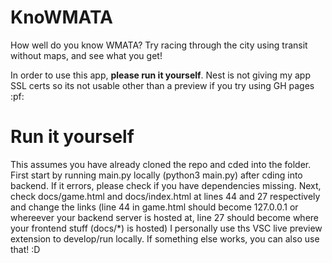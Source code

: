# KnoWMATA

How well do you know WMATA? Try racing through the city using transit without maps, and see what you get! 

In order to use this app, **please run it yourself**. Nest is not giving my app SSL certs so its not usable other than a preview if you try using GH pages :pf:

# Run it yourself

This assumes you have already cloned the repo and cded into the folder. First start by running main.py locally (python3 main.py) after cding into backend. If it errors, please check if you have dependencies missing. Next, check docs/game.html and docs/index.html at lines 44 and 27 respectively and change the links (line 44 in game.html should become 127.0.0.1 or whereever your backend server is hosted at, line 27 should become where your frontend stuff (docs/*) is hosted)
I personally use ths VSC live preview extension to develop/run locally. If something else works, you can also use that! :D

